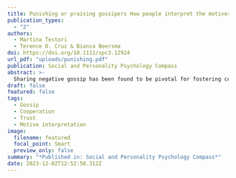 ```yaml
---
title: Punishing or praising gossipers How people interpret the motives driving negative gossip shapes its consequences
publication_types:
  - "2"
authors:
  - Martina Testori
  - Terence D. Cruz & Bianca Beersma
doi: https://doi.org/10.1111/spc3.12924
url_pdf: "uploads/punishing.pdf"
publication: Social and Personality Psychology Compass
abstract: >-
  Sharing negative gossip has been found to be pivotal for fostering cooperation in social groups. The positive function gossip serves for groups suggests that gossipers should be rewarded for sharing useful information. In contrast, gossip is commonly perceived negatively, meaning that gossipers incur more social costs than benefits. To solve this puzzle, we argue that whether receivers interpret gossip as stemming from pro-social versus pro-self motives shapes their reactions towards gossipers. We conducted a pre-registered experimental vignette study (n = 1188) in which participants received negative gossip statements, which we manipulated to reflect either pro-self or pro-social motives. Supporting our predictions, receivers were more likely to mistakenly interpret negative pro-social gossip as stemming from pro-self motives than vice versa. Nevertheless, receivers with a higher ability to overcome intuition were better able to correctly interpret negative gossip as driven by pro-self and pro-social motives. Furthermore, results showed that when receivers interpreted negative gossip as pro-socially (vs. pro-selfishly) motivated, they trusted gossipers more and gossip targets less (for behavioral as well as attitudinal measures of trust).
draft: false
featured: false
tags:
  - Gossip
  - Cooperation
  - Trust
  - Motive interpretation
image:
  filename: featured
  focal_point: Smart
  preview_only: false
summary: "*Published in: Social and Personality Psychology Compass*"
date: 2023-12-02T12:52:58.312Z
---
```

<script type='text/javascript' src='https://d1bxh8uas1mnw7.cloudfront.net/assets/embed.js'></script>

<div data-badge-details="right" data-badge-type="large-donut" data-doi="\[](https://doi.org/10.1038/s41598-022-08670-7)https://doi.org/10.1038/s41598-022-08670-7" data-hide-no-mentions="true" class="altmetric-embed"></div>
